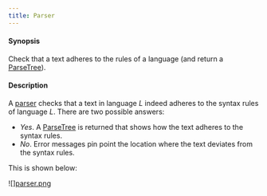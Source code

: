 ```yaml
---
title: Parser
---
```


#### Synopsis

Check that a text adheres to the rules of a language (and return a [ParseTree](../../Rascalopedia/ParseTree)).

#### Description

A [parser](http://en.wikipedia.org/wiki/Parsing) checks that a text in language _L_ indeed adheres 
to the syntax rules of language _L_. There are two possible answers:

*  _Yes_. A [ParseTree](../../Rascalopedia/ParseTree) is returned that shows how the text adheres to the syntax rules.
*  _No_. Error messages pin point the location where the text deviates from the syntax rules.

This is shown below:

![][parser.png](/assets/Rascalopedia/Parser/parser.png)

